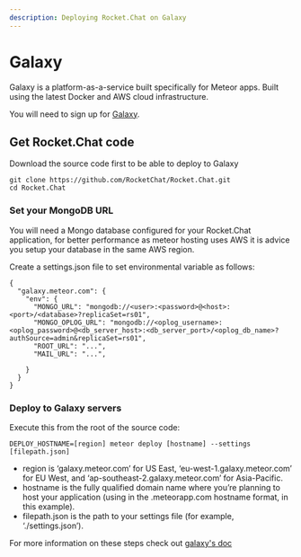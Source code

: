 ```yaml
---
description: Deploying Rocket.Chat on Galaxy
---
```


# Galaxy

Galaxy is a platform-as-a-service built specifically for Meteor apps. Built using the latest Docker and AWS cloud infrastructure.

You will need to sign up for [Galaxy](https://www.meteor.com/hosting/).

## Get Rocket.Chat code

Download the source code first to be able to deploy to Galaxy

```text
git clone https://github.com/RocketChat/Rocket.Chat.git
cd Rocket.Chat
```

### Set your MongoDB URL

You will need a Mongo database configured for your Rocket.Chat application, for better performance as meteor hosting uses AWS it is advice you setup your database in the same AWS region.

Create a settings.json file to set environmental variable as follows:

```text
{
  "galaxy.meteor.com": {
    "env": {
      "MONGO_URL": "mongodb://<user>:<password>@<host>:<port>/<database>?replicaSet=rs01",
      "MONGO_OPLOG_URL": "mongodb://<oplog_username>:<oplog_password>@<db_server_host>:<db_server_port>/<oplog_db_name>?authSource=admin&replicaSet=rs01",
      "ROOT_URL": "...",
      "MAIL_URL": "...",

    }
  }
}
```

### Deploy to Galaxy servers

Execute this from the root of the source code:

```text
DEPLOY_HOSTNAME=[region] meteor deploy [hostname] --settings [filepath.json]
```

* region is ‘galaxy.meteor.com’ for US East, ‘eu-west-1.galaxy.meteor.com’ for EU West, and ‘ap-southeast-2.galaxy.meteor.com’ for Asia-Pacific.
* hostname is the fully qualified domain name where you’re planning to host your application \(using  in the .meteorapp.com hostname format, in this example\).
* filepath.json is the path to your settings file \(for example, ‘./settings.json’\).

For more information on these steps check out [galaxy's doc](https://galaxy-guide.meteor.com/migrate-app.html)

